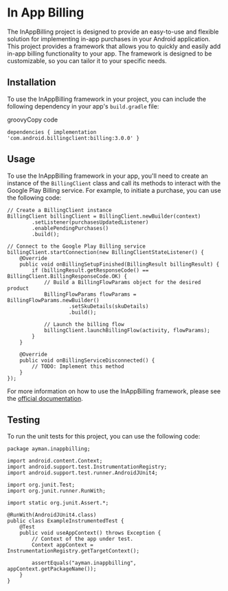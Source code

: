 In App Billing
==============

The InAppBilling project is designed to provide an easy-to-use and flexible solution for implementing in-app purchases in your Android application. This project provides a framework that allows you to quickly and easily add in-app billing functionality to your app. The framework is designed to be customizable, so you can tailor it to your specific needs.

Installation
------------

To use the InAppBilling framework in your project, you can include the following dependency in your app's `build.gradle` file:

groovyCopy code

`dependencies {
    implementation 'com.android.billingclient:billing:3.0.0'
}`

Usage
-----

To use the InAppBilling framework in your app, you'll need to create an instance of the `BillingClient` class and call its methods to interact with the Google Play Billing service. For example, to initiate a purchase, you can use the following code:

```
// Create a BillingClient instance
BillingClient billingClient = BillingClient.newBuilder(context)
        .setListener(purchasesUpdatedListener)
        .enablePendingPurchases()
        .build();

// Connect to the Google Play Billing service
billingClient.startConnection(new BillingClientStateListener() {
    @Override
    public void onBillingSetupFinished(BillingResult billingResult) {
        if (billingResult.getResponseCode() == BillingClient.BillingResponseCode.OK) {
            // Build a BillingFlowParams object for the desired product
            BillingFlowParams flowParams = BillingFlowParams.newBuilder()
                    .setSkuDetails(skuDetails)
                    .build();

            // Launch the billing flow
            billingClient.launchBillingFlow(activity, flowParams);
        }
    }

    @Override
    public void onBillingServiceDisconnected() {
        // TODO: Implement this method
    }
});
```

For more information on how to use the InAppBilling framework, please see the [official documentation](https://developer.android.com/google/play/billing/integrate).

Testing
-------

To run the unit tests for this project, you can use the following code:


```
package ayman.inappbilling;

import android.content.Context;
import android.support.test.InstrumentationRegistry;
import android.support.test.runner.AndroidJUnit4;

import org.junit.Test;
import org.junit.runner.RunWith;

import static org.junit.Assert.*;

@RunWith(AndroidJUnit4.class)
public class ExampleInstrumentedTest {
    @Test
    public void useAppContext() throws Exception {
        // Context of the app under test.
        Context appContext = InstrumentationRegistry.getTargetContext();

        assertEquals("ayman.inappbilling", appContext.getPackageName());
    }
}
```
